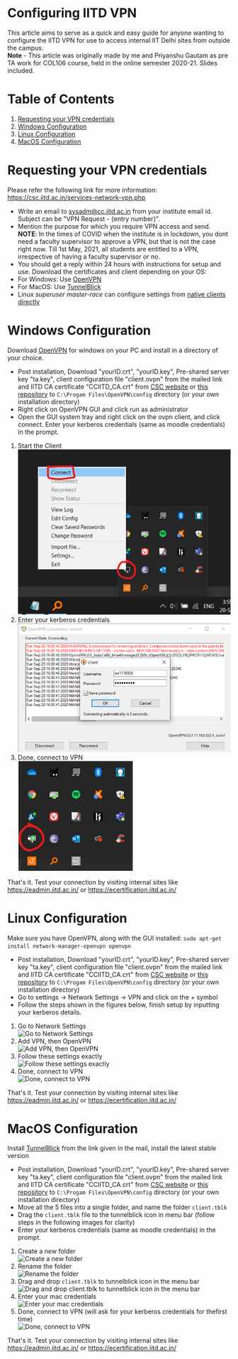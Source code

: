 # Configuring IITD VPN
This article aims to serve as a quick and easy guide for anyone wanting to configure the IITD VPN for use to access internal IIT Delhi sites from outside the campus.   
**Note** - This article was originally made by me and Priyanshu Gautam as pre TA work for COL106 course, held in the online semester 2020-21. Slides included.

# Table of Contents
1. [Requesting your VPN credentials](#request)
2. [Windows Configuration](#windows)
3. [Linux Configuration](#linux)
4. [MacOS Configuration](#mac)

# Requesting your VPN credentials <a name="request"></a>

Please refer the following link for more information: https://csc.iitd.ac.in/services-network-vpn.php

- Write an email to [sysadm@cc.iitd.ac.in](mailto:sysadm@cc.iitd.ac.in) from your institute email id. Subject can be "VPN Request - {entry number}".
- Mention the purpose for which you require VPN access and send.  
**NOTE**: In the times of COVID when the institute is in lockdown, you dont need a faculty supervisor to approve a VPN, but that is not the case right now. Till 1st May, 2021, all students are entitled to a VPN, irrespective of having a faculty supervisor or no.
- You should get a reply within 24 hours with instructions for setup and use. Download the certificates and client depending on your OS:
- For Windows: Use [OpenVPN](https://openvpn.net/index.php/open-source/downloads.html)
- For MacOS: Use [TunnelBlick](https://www.tunnelblick.net/downloads.html)
- Linux *superuser master-race* can configure settings from [native clients directly](https://www.linux.com/learn/install-and-configure-openvpn-server-linux)

# Windows Configuration <a name="windows"></a>
Download [OpenVPN](https://openvpn.net/index.php/open-source/downloads.html) for windows on your PC and install in a directory of your choice.

- Post installation, Download "yourID.crt", "yourID.key", Pre-shared server key "ta.key", client configuration file "client.ovpn" from the mailed link and IITD CA certificate "CCIITD\_CA.crt" from [CSC website](http://www.cc.iitd.ac.in/CSC/index.php?option=com_content&view=article&id=53&Itemid=57) or [this repository](NEWCCIITD-CA.crt) to `C:\Progam Files\OpenVPN\config` directory (or your own installation directory)
- Right click on OpenVPN GUI and click run as administrator
- Open the GUI system tray and right click on the ovpn client, and click connect. Enter your kerberos credentials (same as moodle credentials) in the prompt.

1. Start the Client  
![Start the Client](images/winconf1.png)
2. Enter your kerberos credentials  
![Enter your kerberos credentials](images/winconf2.png)
3. Done, connect to VPN   
![Done, connect to VPN](images/winconf3.png)

That's it. Test your connection by visiting internal sites like https://eadmin.iitd.ac.in/ or https://ecertification.iitd.ac.in/

# Linux Configuration <a name="linux"></a>
Make sure you have OpenVPN, along with the GUI installed: 
```sudo apt-get install network-manager-openvpn openvpn```

- Post installation, Download "yourID.crt", "yourID.key", Pre-shared server key "ta.key", client configuration file "client.ovpn" from the mailed link and IITD CA certificate "CCIITD\_CA.crt" from [CSC website](http://www.cc.iitd.ac.in/CSC/index.php?option=com_content&view=article&id=53&Itemid=57) or [this repository](NEWCCIITD-CA.crt) to `C:\Progam Files\OpenVPN\config` directory (or your own installation directory)
- Go to settings &#8594; Network Settings &#8594; VPN and click on the + symbol
- Follow the steps shown in the figures below, finish setup by inputting your kerberos details.

1. Go to Network Settings   
![Go to Network Settings](images/linux1.png)
2. Add VPN, then OpenVPN   
![Add VPN, then OpenVPN](images/linux2.png)
3. Follow these settings exactly   
![Follow these settings exactly](images/linux3.png)
4. Done, connect to VPN   
![Done, connect to VPN](images/linux4.png)

That's it. Test your connection by visiting internal sites like https://eadmin.iitd.ac.in/ or https://ecertification.iitd.ac.in/

# MacOS Configuration <a name="mac"></a>

Install [TunnelBlick](https://www.tunnelblick.net/downloads.html) from the link given in the mail, install the latest stable version 

- Post installation, Download "yourID.crt", "yourID.key", Pre-shared server key "ta.key", client configuration file "client.ovpn" from the mailed link and IITD CA certificate "CCIITD\_CA.crt" from [CSC website](http://www.cc.iitd.ac.in/CSC/index.php?option=com_content&view=article&id=53&Itemid=57) or [this repository](NEWCCIITD-CA.crt) to `C:\Progam Files\OpenVPN\config` directory (or your own installation directory)
- Move all the 5 files into a single folder, and name the folder `client.tblk`
- Drag the `client.tblk` file to the tunnelblick icon in menu bar (follow steps in the following images for clarity)
- Enter your kerberos credentials (same as moodle credentials) in the prompt.

1. Create a new folder   
![Create a new folder](images/macos.png)
2. Rename the folder   
![Rename the folder](images/mac2.png)
3. Drag and drop `client.tblk` to tunnelblick icon in the menu bar   
![Drag and drop client.tblk to tunnelblick icon in the menu bar](images/mac3.png)
4. Enter your mac credentials   
![Enter your mac credentials](images/Mac4.png)
5. Done, connect to VPN (will ask for your kerberos credentials for thefirst time)   
![Done, connect to VPN](images/mac5.png)

That's it. Test your connection by visiting internal sites like https://eadmin.iitd.ac.in/ or https://ecertification.iitd.ac.in/
